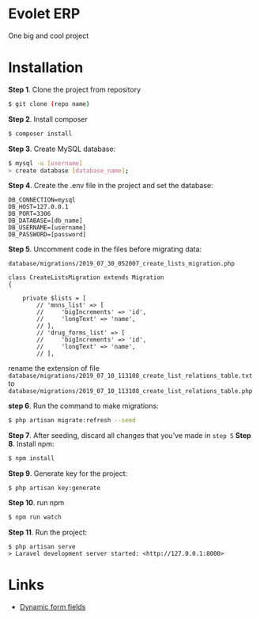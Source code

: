 # Evolet ERP

One big and cool project

# Installation

**Step 1**. Clone the project from repository

```sh
$ git clone (repo name)
```

**Step 2**. Install composer 

```sh
$ composer install
```

**Step 3**. Create MySQL database:

```sh
$ mysql -u [username]
> create database [database_name];
```
**Step 4**. Create the .env file in the project and set the database:

```
DB_CONNECTION=mysql
DB_HOST=127.0.0.1
DB_PORT=3306
DB_DATABASE=[db_name]
DB_USERNAME=[username]
DB_PASSWORD=[password]
```
**Step 5**. Uncomment code in the files before migrating data:

``database/migrations/2019_07_30_052007_create_lists_migration.php``

```
class CreateListsMigration extends Migration
{
    
    private $lists = [
        // 'mnns_list' => [
        //     'bigIncrements' => 'id',
        //     'longText' => 'name',
        // ],
        // 'drug_forms_list' => [
        //     'bigIncrements' => 'id',
        //     'longText' => 'name',
        // ],
```

rename the extension of file ``database/migrations/2019_07_10_113108_create_list_relations_table.txt`` 
to 
``database/migrations/2019_07_10_113108_create_list_relations_table.php``

**step 6**. Run the command to make migrations:

```sh
$ php artisan migrate:refresh --seed
```
**Step 7**. After seeding, discard all changes that you've made in `step 5`
**Step 8**. Install npm:

```sh
$ npm install
```

**Step 9**. Generate key for the project:

```$
$ php artisan key:generate
```
**Step 10**. run npm

```sh
$ npm run watch
```

**Step 11**. Run the project:

```$
$ php artisan serve
> Laravel development server started: <http://127.0.0.1:8000>
```

# Links

- [Dynamic form fields](/resources/js/components/form)



